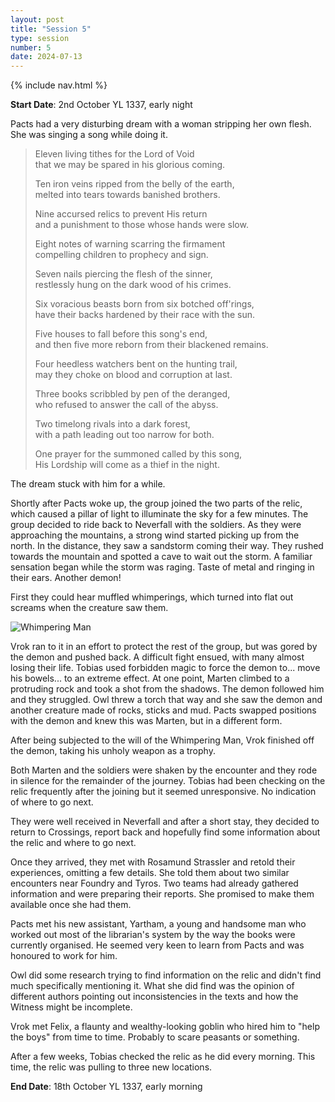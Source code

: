 ```yaml
---
layout: post
title: "Session 5"
type: session
number: 5
date: 2024-07-13
---
```


{% include nav.html %}

**Start Date**: 2nd October YL 1337, early night

Pacts had a very disturbing dream with a woman stripping her own flesh. She was singing a song while doing it.

>Eleven living tithes for the Lord of Void<br>that we may be spared in his glorious coming.
>
>Ten iron veins ripped from the belly of the earth,<br>melted into tears towards banished brothers.
>
>Nine accursed relics to prevent His return<br>and a punishment to those whose hands were slow.
>
>Eight notes of warning scarring the firmament<br>compelling children to prophecy and sign.
>
>Seven nails piercing the flesh of the sinner,<br>restlessly hung on the dark wood of his crimes.
>
>Six voracious beasts born from six botched off'rings,<br>have their backs hardened by their race with the sun.
>
>Five houses to fall before this song's end,<br>and then five more reborn from their blackened remains.
>
>Four heedless watchers bent on the hunting trail,<br>may they choke on blood and corruption at last.
>
>Three books scribbled by pen of the deranged,<br>who refused to answer the call of the abyss.
>
>Two timelong rivals into a dark forest,<br>with a path leading out too narrow for both.
>
>One prayer for the summoned called by this song,<br>His Lordship will come as a thief in the night.

The dream stuck with him for a while.

Shortly after Pacts woke up, the group joined the two parts of the relic, which caused a pillar of light to illuminate the sky for a few minutes.
The group decided to ride back to Neverfall with the soldiers. As they were approaching the mountains, a strong wind started picking up from the north. In the distance, they saw a sandstorm coming their way. They rushed towards the mountain and spotted a cave to wait out the storm. A familiar sensation began while the storm was raging. Taste of metal and ringing in their ears. Another demon!

First they could hear muffled whimperings, which turned into flat out screams when the creature saw them.

![Whimpering Man](/session-reports/assets/images/art/whimpering-man.jpg)

Vrok ran to it in an effort to protect the rest of the group, but was gored by the demon and pushed back. A difficult fight ensued, with many almost losing their life. Tobias used forbidden magic to force the demon to... move his bowels... to an extreme effect. At one point, Marten climbed to a protruding rock and took a shot from the shadows. The demon followed him and they struggled. Owl threw a torch that way and she saw the demon and another creature made of rocks, sticks and mud. Pacts swapped positions with the demon and knew this was Marten, but in a different form.

After being subjected to the will of the Whimpering Man, Vrok finished off the demon, taking his unholy weapon as a trophy.

Both Marten and the soldiers were shaken by the encounter and they rode in silence for the remainder of the journey. Tobias had been checking on the relic frequently after the joining but it seemed unresponsive. No indication of where to go next.

They were well received in Neverfall and after a short stay, they decided to return to Crossings, report back and hopefully find some information about the relic and where to go next.

Once they arrived, they met with Rosamund Strassler and retold their experiences, omitting a few details. She told them about two similar encounters near Foundry and Tyros. Two teams had already gathered information and were preparing their reports. She promised to make them available once she had them.

Pacts met his new assistant, Yartham, a young and handsome man who worked out most of the librarian's system by the way the books were currently organised. He seemed very keen to learn from Pacts and was honoured to work for him.

Owl did some research trying to find information on the relic and didn't find much specifically mentioning it. What she did find was the opinion of different authors pointing out inconsistencies in the texts and how the Witness might be incomplete.

Vrok met Felix, a flaunty and wealthy-looking goblin who hired him to "help the boys" from time to time. Probably to scare peasants or something.

After a few weeks, Tobias checked the relic as he did every morning. This time, the relic was pulling to three new locations.

**End Date**: 18th October YL 1337, early morning